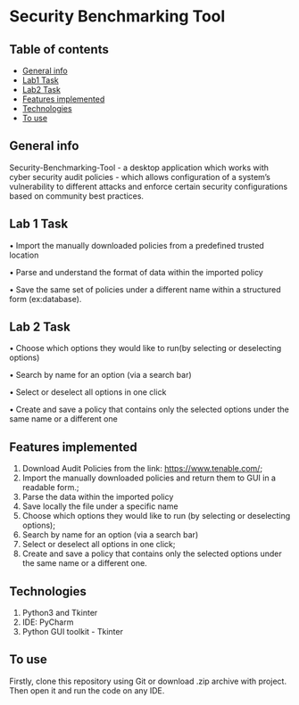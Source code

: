 # Security Benchmarking Tool

## Table of contents
* [General info](#general-info)
* [Lab1 Task](#lab-1-task)
* [Lab2 Task](#lab-2-task)
* [Features implemented](#features-implemented)
* [Technologies](#technologies)
* [To use](#to-use)
## General info
Security-Benchmarking-Tool - a desktop application which works with cyber security audit policies - which allows configuration of a system’s vulnerability to different attacks and enforce certain security configurations based on community best practices.

## Lab 1 Task
• Import the manually downloaded policies from a predefined trusted location

• Parse and understand the format of data within the imported policy

• Save the same set of policies under a different name within a structured form (ex:database).

## Lab 2 Task
• Choose which options they would like to run(by selecting or deselecting options)

• Search by name for an option (via a search bar)

• Select or deselect all options in one click 

• Create and save a policy that contains only the selected options under the same name or
a different one


## Features implemented
1. Download Audit Policies from the link: https://www.tenable.com/;
2. Import the manually downloaded policies and return them to GUI in a readable form.;
3. Parse the data within the imported policy
4. Save locally the file under a specific name
5. Choose which options they would like to run (by selecting or deselecting options);
6. Search by name for an option (via a search bar)
7. Select or deselect all options in one click;
8. Create and save a policy that contains only the selected options under the same name or
a different one.

## Technologies
1. Python3 and Tkinter
2. IDE: PyCharm
3. Python GUI toolkit - Tkinter

## To use
Firstly, clone this repository using Git or download .zip archive with project.
Then open it and run the code on any IDE.

